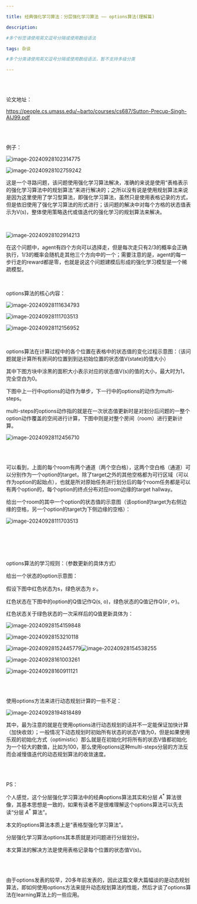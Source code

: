 ```yaml
---

title: 经典强化学习算法：分层强化学习算法 —— options算法(理解篇)

description: 

#多个标签请使用英文逗号分隔或使用数组语法

tags: 杂谈

#多个分类请使用英文逗号分隔或使用数组语法，暂不支持多级分类

---
```



<br/>
<br/>

论文地址：

https://people.cs.umass.edu/~barto/courses/cs687/Sutton-Precup-Singh-AIJ99.pdf

<br/>
<br/>

例子：

![image-20240928102314775](./2024_9_28_1_经典算法：分层强化学习—options算法2.assets/image-20240928102314775.png)



![image-20240928102759242](./2024_9_28_1_经典算法：分层强化学习—options算法2.assets/image-20240928102759242.png)

这是一个寻路问题，该问题使用强化学习算法解决，准确的来说是使用“表格表示的强化学习算法中的规划算法”来进行解决的；之所以没有说是使用规划算法来说是因为这里使用了学习型算法，即强化学习算法，虽然只是使用表格记录的方式，但是依旧使用了强化学习算法的形式进行；该问题的解决中对每个方格的状态值表示为V(s)，整体使用策略迭代或值迭代的强化学习的规划算法来解决。

<br/>

![image-20240928102914213](./2024_9_28_1_经典算法：分层强化学习—options算法2.assets/image-20240928102914213.png)



在这个问题中，agent有四个方向可以选择走，但是每次走只有2/3的概率会正确执行，1/3的概率会随机走其他三个方向中的一个；需要注意的是，agent的每一步行走的reward都是零，也就是说这个问题建模后形成的强化学习模型是一个稀疏模型。

<br/>

options算法的核心内容：

![image-20240928111634793](./2024_9_28_1_经典算法：分层强化学习—options算法2.assets/image-20240928111634793.png)

![image-20240928111703513](./2024_9_28_1_经典算法：分层强化学习—options算法2.assets/image-20240928111703513.png)

![image-20240928112156952](./2024_9_28_1_经典算法：分层强化学习—options算法2.assets/image-20240928112156952.png)

<br/>



options算法在计算过程中的各个位置在表格中的状态值的变化过程示意图：（该问题就是计算所有房间的位置到到达初始位置的状态值V(state)的值大小）

其中下图方块中涂黑的面积大小表示对应的状态值V(s)的值的大小，最大时为1，完全空白为0。

下图中上一行中options的动作为单步，下一行中的options的动作为multi-steps。

multi-steps的options动作指的就是在一次状态值更新时是对划分后问题的一整个option动作覆盖的空间进行计算，下图中则是对整个房间（room）进行更新计算。

![image-20240928112456710](./2024_9_28_1_经典算法：分层强化学习—options算法2.assets/image-20240928112456710.png)

<br/>

<br/>



可以看到，上面的每个room有两个通道（两个空白格），这两个空白格（通道）可以分别作为一个option的target，除了target之外的其他空格都为可行区域（可以作为option的起始点），也就是所对原始任务进行划分后的每个room任务都是可以有两个option的，每个option的终点分布对应room边缘的target hallway。

给出一个room的其中一个option的状态值的示意图（该option的target为右侧边缘的空格，另一个option的target为下侧边缘的空格）：

![image-20240928111703513](./2024_9_28_1_经典算法：分层强化学习—options算法2.assets/image-20240928111703513.png)

<br/>

<br/>

<br/>

<br/>

options算法的学习规则：（参数更新的具体方式）



给出一个状态的option示意图：

假设下图中红色状态为s，绿色状态为  $s^,$。

红色状态在下图中的option的Q值记作Q(s, o)，绿色状态的Q值记作Q($s^,$, $o^,$)。

红色状态关于绿色状态的一次采样后的Q值更新具体为：

![image-20240928154159848](./2024_9_28_1_经典算法：分层强化学习—options算法2.assets/image-20240928154159848.png)



![image-20240928153210118](./2024_9_28_1_经典算法：分层强化学习—options算法2.assets/image-20240928153210118.png)



![image-20240928152445779](./2024_9_28_1_经典算法：分层强化学习—options算法2.assets/image-20240928152445779.png)![image-20240928154538255](./2024_9_28_1_经典算法：分层强化学习—options算法2.assets/image-20240928154538255.png)

![image-20240928161003261](./2024_9_28_1_经典算法：分层强化学习—options算法2.assets/image-20240928161003261.png)

![image-20240928160911121](./2024_9_28_1_经典算法：分层强化学习—options算法2.assets/image-20240928160911121.png)





<br/>
<br/>



使用options方法来进行动态规划计算的一些不足：



![image-20240928194818489](./2024_9_28_1_经典算法：分层强化学习—options算法2.assets/image-20240928194818489.png)

其中，最为注意的就是在使用options进行动态规划的话并不一定能保证加快计算（加快收敛）；一般情况下动态规划时初始所有状态的状态V值为0，但是如果使用乐观的初始化方式（optimistic）那么就是在初始化时将所有的状态V值都初始化为一个较大的数值，比如为100，那么使用options这种multi-steps分层的方法反而会减慢值迭代的动态规划算法的收敛速度。



<br/><br/>



PS：

个人感觉，这个分层强化学习算法中的经典options算法其实和分层 $A^*$ 算法很像，其基本思想是一致的，如果有读者不是很难理解这个options算法可以先去读“分层  $A^*$ 算法”。

本文的options算法本质上是“表格型强化学习算法”。

分层强化学习算法options其本质就是对问题进行分层划分。

本文算法的解决方法是使用表格记录每个位置的状态值V(s)。

<br/>
<br/>

由于options发表的较早，20多年前发表的，因此这篇文章大篇幅谈的是动态规划算法，即如何使用options方法来提升动态规划算法的性能，然后才谈了options算法在learning算法上的一些应用。

<br/>
<br/>

<br/>